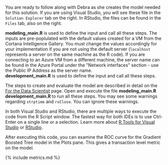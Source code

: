 
You are ready to follow along with Debra as she creates the model needed for this solution. 
<span class="sql"> 
If you are using Visual Studio, you will see these file in the <code>Solution Explorer</code> tab on the right. In RStudio, the files can be found in the <code>Files</code> tab, also on the right. 
</span> 

<div class="sql">
<strong>modeling_main.R</strong> is used to define the input and call all these steps. The inputs are pre-poplulated with the default values created for a VM from the Cortana Intelligence Gallery.  You must  change the values accordingly for your implementation if you are not using the default server (<code>localhost</code> represents a server on the same machine as the R code). If you are connecting to an Azure VM from a different machine, the server name can be found in the Azure Portal under the "Network interfaces" section - use the Public IP Address as the server name.
</div>
<div class="hdi">
<strong>development_main.R</strong> is used to define the input and call all these steps.
</div>
<p></p>
The steps to create and evaluate the model are described in detail on the <a href="data-scientist.html">For the Data Scientist</a> page. Open and execute the file 
<strong>
<span class="sql">modeling_main.R</span>
<span class="hdi">development_main.R</span>
</strong> 
to run all these steps.  You may see some warnings regarding <code>strptime</code> and <code>rxClose</code>. You can ignore these warnings.
<p></p>
<div class="alert alert-info" role="alert">
    In <span class="sql">both Visual Studio and</span> RStudio, there are multiple ways to execute the code from the R Script window.  The fastest way <span class="sql">for both IDEs</span> is to use Ctrl-Enter on a single line or a selection.  Learn more about  <span class="sql"><a href="http://microsoft.github.io/RTVS-docs/">R Tools for Visual Studio</a> or</span> <a href="https://www.rstudio.com/products/rstudio/features/">RStudio</a>.
</div>


After executing this code, you can examine the ROC curve for the Gradient Boosted Tree model in the Plots pane. This gives a transaction level metric on the model. 

 {% include metrics.md %}
